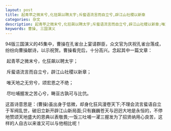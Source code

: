 ```yaml
---
layout: post
title: 起青苹之微末兮,化狂飙以聘太宇;斥蜚语流言而自立兮,辟江山社稷以新章
categories: 杂文
description: 起青苹之微末兮,化狂飙以聘太宇;斥蜚语流言而自立兮,辟江山社稷以新章;唯天地之无穷兮,颂宏恩之不绝;尽吐哺握发之苦心兮,畴亘古孰可与比伉
keywords: 曹操, 三国演义
---
```




94版三国演义的45集中，曹操在孔雀台上宴请群臣，众文官为庆祝孔雀台落成，纷纷向曹操献诗，以示祝贺。曹操看完后，十分高兴。念起其中一篇文章：



​		起青苹之微末兮，化狂飙以聘太宇；

​        斥蜚语流言而自立兮，辟江山社稷以新章；

​        唯天地之无穷兮，颂宏恩之不绝；

​        尽吐哺握发之苦心兮，畴亘古孰可与比伉。



这首诗意思是：(曹操)虽出身于低微，却身化狂风漫卷天下;不理会流言蜚语自立于军阀乱世，破旧立新开辟江山新局面;只有巍巍苍天与迥迥大地是永恒的，不停地赞颂天地盛大的恩典以表敬畏;一饭三吐哺一濯三握发为了招贤纳用心良苦，这样的人自古以来谁又可以与他相比呢！